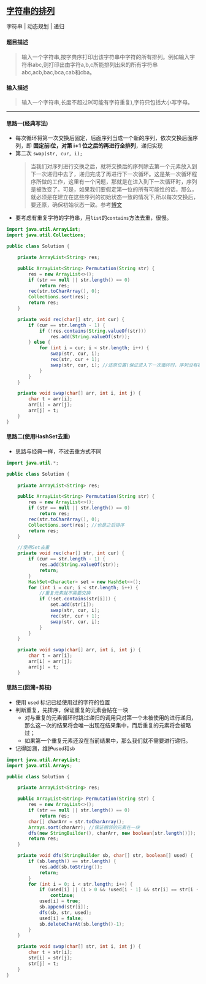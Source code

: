 ## [字符串的排列](https://www.nowcoder.com/practice/fe6b651b66ae47d7acce78ffdd9a96c7)

<code style="color: var(--vscode-textPreformat-foreground); font-family: Menlo, Monaco, Consolas, &quot;Droid Sans Mono&quot;, &quot;Courier New&quot;, monospace, &quot;Droid Sans Fallback&quot;; font-size: 14px; line-height: 19px;">字符串</code><span>&nbsp;</span>|<span>&nbsp;</span><code style="color: var(--vscode-textPreformat-foreground); font-family: Menlo, Monaco, Consolas, &quot;Droid Sans Mono&quot;, &quot;Courier New&quot;, monospace, &quot;Droid Sans Fallback&quot;; font-size: 14px; line-height: 19px;">动态规划</code><span>&nbsp;</span>|<span>&nbsp;</span><code style="color: var(--vscode-textPreformat-foreground); font-family: Menlo, Monaco, Consolas, &quot;Droid Sans Mono&quot;, &quot;Courier New&quot;, monospace, &quot;Droid Sans Fallback&quot;; font-size: 14px; line-height: 19px;">递归</code>

#### 题目描述

> 输入一个字符串,按字典序打印出该字符串中字符的所有排列。例如输入字符串abc,则打印出由字符a,b,c所能排列出来的所有字符串abc,acb,bac,bca,cab和cba。

#### 输入描述

> 输入一个字符串,长度不超过9(可能有字符重复),字符只包括大小写字母。

----
#### 思路一(经典写法)
* 每次循环将第一次交换后固定，后面序列当成一个新的序列，依次交换后面序列，即 **固定前i位，对第 i+1 位之后的再进行全排列**，递归实现
* 第二次 `swap(str, cur, i);`
    > 当我们对序列进行交换之后，就将交换后的序列除去第一个元素放入到下一次递归中去了，递归完成了再进行下一次循环。这是某一次循环程序所做的工作，这里有一个问题，那就是在进入到下一次循环时，序列是被改变了。可是，如果我们要假定第一位的所有可能性的话，那么，就必须是在建立在这些序列的初始状态一致的情况下,所以每次交换后，要还原，确保初始状态一致。参考[博文](https://blog.csdn.net/lemon_tree12138/article/details/50986990) 
*  要考虑有重复字符的字符串，用`list`的`contains`方法去重，很慢。
```java
import java.util.ArrayList;
import java.util.Collections;

public class Solution {

    private ArrayList<String> res;

    public ArrayList<String> Permutation(String str) {
        res = new ArrayList<>();
        if (str == null || str.length() == 0)
            return res;
        rec(str.toCharArray(), 0);
        Collections.sort(res);
        return res;
    }

    private void rec(char[] str, int cur) {
        if (cur == str.length - 1) {
            if (!res.contains(String.valueOf(str)))
                res.add(String.valueOf(str));
        } else {
            for (int i = cur; i < str.length; i++) {
                swap(str, cur, i);
                rec(str, cur + 1);
                swap(str, cur, i); //还原位置(保证进入下一次循环时，序列没有被改变)
            }
        }
    }

    private void swap(char[] arr, int i, int j) {
        char t = arr[i];
        arr[i] = arr[j];
        arr[j] = t;
    }
}
```
#### 思路二(使用HashSet去重)
* 思路与经典一样，不过去重方式不同
```java
import java.util.*;

public class Solution {
    
    private ArrayList<String> res;

    public ArrayList<String> Permutation(String str) {
        res = new ArrayList<>();
        if (str == null || str.length() == 0)
            return res;
        rec(str.toCharArray(), 0);
        Collections.sort(res); //也是之后排序
        return res;
    }

    //使用Set去重
    private void rec(char[] str, int cur) {
        if (cur == str.length - 1) {
            res.add(String.valueOf(str));
            return;
        }
        HashSet<Character> set = new HashSet<>();
        for (int i = cur; i < str.length; i++) {
            //重复元素就不需要交换
            if (!set.contains(str[i])) {
                set.add(str[i]);
                swap(str, cur, i);
                rec(str, cur + 1);
                swap(str, cur, i);
            }
        }
    }

    private void swap(char[] arr, int i, int j) {
        char t = arr[i];
        arr[i] = arr[j];
        arr[j] = t;
    }
```
#### 思路三(回溯+剪枝)
* 使用 `used` 标记已经使用过的字符的位置
* 判断重复，先排序，保证重复的元素会贴在一块
    * 对与重复的元素循环时跳过递归的调用只对第一个未被使用的进行递归，那么这一次的结果将会唯一出现在结果集中，而后重复的元素将会被略过；
    * 如果第一个重复元素还没在当前结果中，那么我们就不需要进行递归。
* 记得回溯，维护`used`和`sb`

```java
import java.util.ArrayList;
import java.util.Arrays;

public class Solution {

    private ArrayList<String> res;

    public ArrayList<String> Permutation(String str) {
        res = new ArrayList<>();
        if (str == null || str.length() == 0)
            return res;
        char[] charArr = str.toCharArray();
        Arrays.sort(charArr); //保证相邻的元素在一块
        dfs(new StringBuilder(), charArr, new boolean[str.length()]);
        return res;
    }

    private void dfs(StringBuilder sb, char[] str, boolean[] used) {
        if (sb.length() == str.length) {
            res.add(sb.toString());
            return;
        }
        for (int i = 0; i < str.length; i++) {
            if (used[i] || (i > 0 && !used[i - 1] && str[i] == str[i - 1]))//去重
                continue;
            used[i] = true;
            sb.append(str[i]);
            dfs(sb, str, used);
            used[i] = false;
            sb.deleteCharAt(sb.length()-1);
        }
    }

    private void swap(char[] str, int i, int j) {
        char t = str[i];
        str[i] = str[j];
        str[j] = t;
    }
}
```